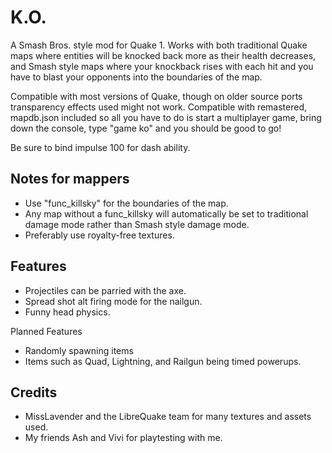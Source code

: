 # K.O.
A Smash Bros. style mod for Quake 1. Works with both traditional Quake maps where entities will be knocked back more as their health decreases, and Smash style maps where your knockback rises with each hit and you have to blast your opponents into the boundaries of the map.

Compatible with most versions of Quake, though on older source ports transparency effects used might not work. Compatible with remastered, mapdb.json included so all you have to do is start a multiplayer game, bring down the console, type "game ko" and you should be good to go!

Be sure to bind impulse 100 for dash ability.

Notes for mappers
-
- Use "func_killsky" for the boundaries of the map. 
- Any map without a func_killsky will automatically be set to traditional damage mode rather than Smash style damage mode.
- Preferably use royalty-free textures.

Features
-
- Projectiles can be parried with the axe.
- Spread shot alt firing mode for the nailgun.
- Funny head physics.

Planned Features
- Randomly spawning items
- Items such as Quad, Lightning, and Railgun being timed powerups.

Credits
-
- MissLavender and the LibreQuake team for many textures and assets used.
- My friends Ash and Vivi for playtesting with me.
